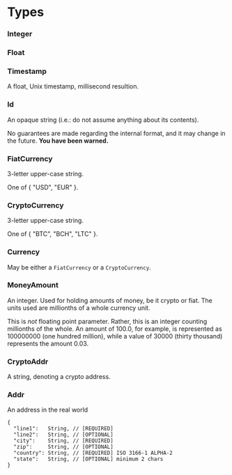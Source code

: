 # Types #

### Integer ###

### Float ###

### Timestamp ###

A float, Unix timestamp, millisecond resultion.

### Id ###

An opaque string (i.e.: do not assume anything about its contents).

<aside class="warning">
No guarantees are made regarding the internal format, and it may change in the future. <strong>You have been warned.</strong>
</aside>

### FiatCurrency ###

3-letter upper-case string.

One of { "USD", "EUR" }.

### CryptoCurrency ###

3-letter upper-case string.

One of { "BTC", "BCH", "LTC" }.

### Currency ###

May be either a `FiatCurrency` or a `CryptoCurrency`.

### MoneyAmount ###

An integer. Used for holding amounts of money, be it crypto or fiat. The units used are millionths of a whole currency unit.

<aside class="notice">
This is <em>not</em> floating point parameter. Rather, this is an integer counting millionths of the whole. An amount of 100.0, for example, is represented as 100000000 (one hundred million), while a value of 30000 (thirty thousand) represents the amount 0.03.
</aside>

### CryptoAddr ###

A string, denoting a crypto address.

### Addr ###

An address in the real world

```
{
  "line1":   String, // [REQUIRED]
  "line2":   String, // [OPTIONAL]
  "city":    String, // [REQUIRED]
  "zip":     String, // [OPTIONAL]
  "country": String, // [REQUIRED] ISO 3166-1 ALPHA-2
  "state":   String, // [OPTIONAL] minimum 2 chars
}
```

[modeline]: # ( vim: set ts=2 sw=2 expandtab wrap linebreak: )
